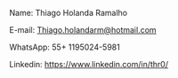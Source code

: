 
Name: Thiago Holanda Ramalho

E-mail: Thiago.holandarm@hotmail.com

WhatsApp: 55+ 1195024-5981

Linkedin: https://www.linkedin.com/in/thr0/
